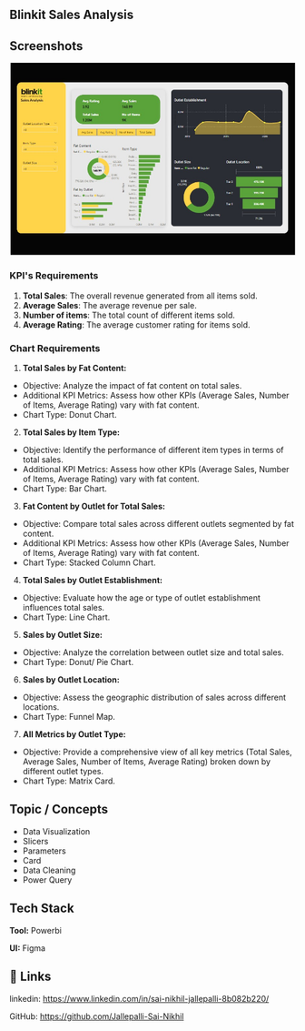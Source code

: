 
## Blinkit Sales Analysis


## Screenshots

![Blinkit picture](blinkit/project-dashboard.jpg)




### KPI's Requirements

1. **Total Sales**: The overall revenue generated from all items sold.
2. **Average Sales**: The average revenue per sale.
3. **Number of items**: The total count of different items sold.
4. **Average Rating**: The average customer rating for items sold.

### Chart Requirements

1. **Total Sales by Fat Content:**
 - Objective: Analyze the impact of fat content on total sales.
 - Additional KPI Metrics: Assess how other KPIs (Average Sales, Number of Items,  Average Rating) vary with fat content.
 - Chart Type: Donut Chart.


2. **Total Sales by Item Type:** 
 - Objective: Identify the performance of different item types in terms of total sales.
 - Additional KPI Metrics: Assess how other KPIs (Average Sales, Number of Items, Average Rating) vary with fat content.
 - Chart Type: Bar Chart.

3. **Fat Content by Outlet for Total Sales:**
 - Objective: Compare total sales across different outlets segmented by fat content.
 - Additional KPI Metrics: Assess how other KPIs (Average Sales, Number of Items, Average Rating) vary with fat content.
 - Chart Type: Stacked Column Chart.

4. **Total Sales by Outlet Establishment:**
 - Objective: Evaluate how the age or type of outlet establishment influences total sales.
 - Chart Type: Line Chart.


5. **Sales by Outlet Size:**

 - Objective: Analyze the correlation between outlet size and total sales.
 - Chart Type: Donut/ Pie Chart.

6. **Sales by Outlet Location:**

 - Objective: Assess the geographic distribution of sales across different locations.
 - Chart Type: Funnel Map.


7. **All Metrics by Outlet Type:**

 - Objective: Provide a comprehensive view of all key metrics (Total Sales, Average Sales, Number of Items, Average Rating) broken down by different outlet types.
 - Chart Type: Matrix Card. 



## Topic / Concepts

* Data Visualization
* Slicers
* Parameters
* Card
* Data Cleaning
* Power Query


## Tech Stack

**Tool:** Powerbi

**UI:** Figma


## 🔗 Links

linkedin:
https://www.linkedin.com/in/sai-nikhil-jallepalli-8b082b220/


GitHub: https://github.com/Jallepalli-Sai-Nikhil
